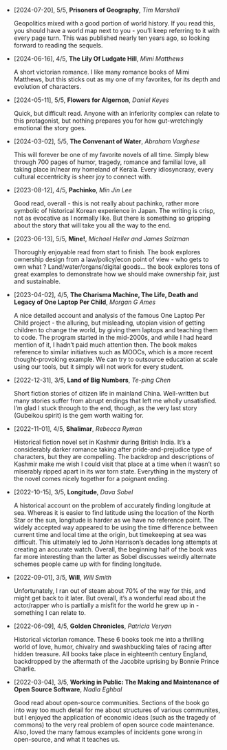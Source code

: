 

- [2024-07-20], 5/5, **Prisoners of Geography**, *Tim Marshall*
  
   Geopolitics mixed with a good portion of world history. If you read this, you should have a world map next to you - you’ll keep referring to it with every page turn.
   This was published nearly ten years ago, so looking forward to reading the sequels.

- [2024-06-16], 4/5, **The Lily Of Ludgate Hill**, *Mimi Matthews*
  
   A short victorian romance. I like many romance books of Mimi Matthews, but this sticks out as my one of my favorites, for its depth and evolution
      of characters.

- [2024-05-11], 5/5, **Flowers for Algernon**, *Daniel Keyes*
  
   Quick, but difficult read. Anyone with an inferiority complex can relate to this protagonist, but nothing prepares you for how gut-wretchingly emotional the story goes.

- [2024-03-02], 5/5, **The Convenant of Water**, *Abraham Varghese*
  
  This will forever be one of my favorite novels of all time. Simply blew through 700 pages of humor, tragedy, romance and familial love, all taking place in/near my homeland of Kerala. Every idiosyncrasy, every cultural eccentricity is sheer joy to connect with.

- [2023-08-12], 4/5, **Pachinko**, *Min Jin Lee*
  
  Good read, overall - this is not really about pachinko, rather more symbolic of historical Korean experience in Japan. The writing is crisp, not as evocative as I normally like. But there is something so gripping about the story that will take you all the way to the end.

- [2023-06-13], 5/5, **Mine!**, *Michael Heller and James Salzman*
  
  Thoroughly enjoyable read from start to finish. The book explores ownership design from a law/policy/econ point of view - who gets to own what ? Land/water/organs/digital goods… the book explores tons of great examples to demonstrate how we should make ownership fair, just and sustainable.

- [2023-04-02], 4/5, **The Charisma Machine, The Life, Death and Legacy of One Laptop Per Child**, *Morgan G Ames*
  
  A nice detailed account and analysis of the famous One Laptop Per Child project - the alluring, but misleading, utopian vision of getting children to change the world, by giving them laptops and teaching them to code. The program started in the mid-2000s, and while I had heard mention of it, I hadn’t paid much attention then. The book makes reference to similar initiatives such as MOOCs, which is a more recent thought-provoking example. We can try to outsource education at scale using our tools, but it simply will not work for every student.

- [2022-12-31], 3/5, **Land of Big Numbers**, *Te-ping Chen*
  
  Short fiction stories of citizen life in mainland China. Well-written but many stories suffer from abrupt endings that left me wholly unsatisfied. I’m glad I stuck through to the end, though, as the very last story (Gubeikou spirit) is the gem worth waiting for.
  
- [2022-11-01], 4/5, **Shalimar**, *Rebecca Ryman*
  
  Historical fiction novel set in Kashmir during British India. It’s a considerably darker romance taking after pride-and-prejudice type of characters, but they are compelling. The backdrop and descriptions of Kashmir make me wish I could visit that place at a time when it wasn’t so miserably ripped apart in its war torn state. Everything in the mystery of the novel comes nicely together for a poignant ending.

- [2022-10-15], 3/5, **Longitude**, *Dava Sobel*
  
  A historical account on the problem of accurately finding longitude at sea. Whereas it is easier to find latitude using the location of the North Star or the sun, longitude is harder as we have no reference point. The widely accepted way appeared to be using the time difference between current time and local time at the origin, but timekeeping at sea was difficult. This ultimately led to John Harrison’s decades long attempts at creating an accurate watch. Overall, the beginning half of the book was far more interesting than the latter as Sobel discusses weirdly alternate schemes people came up with for finding longitude.

- [2022-09-01], 3/5, **Will**, *Will Smith*
  
  Unfortunately, I ran out of steam about 70% of the way for this, and might get back to it later. But overall, it’s a wonderful read about the actor/rapper who is partially a misfit for the world he grew up in - something I can relate to.

- [2022-06-09], 4/5, **Golden Chronicles**, *Patricia Veryan*
  
  Historical victorian romance. These 6 books took me into a thrilling world of love, humor, chivalry and swashbuckling tales of racing after hidden treasure. All books take place in eighteenth century England, backdropped by the aftermath of the Jacobite uprising by Bonnie Prince Charlie.
  
- [2022-03-04], 3/5,  **Working in Public: The Making and Maintenance of Open Source Software**, *Nadia Eghbal*
  
  Good read about open-source communities. Sections of the book go into way too much detail for me about structures of various communites, but I enjoyed the application of economic ideas (such as the tragedy of commons) to the very real problem of open source code maintenance. Also, loved the many famous examples of incidents gone wrong in open-source, and what it teaches us.
  
